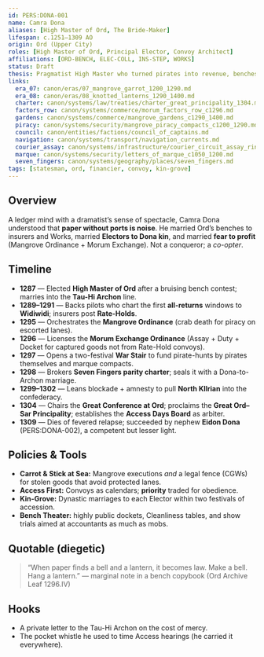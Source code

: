 ```yaml
---
id: PERS:DONA-001
name: Camra Dona
aliases: [High Master of Ord, The Bride-Maker]
lifespan: c.1251–1309 AO
origin: Ord (Upper City)
roles: [High Master of Ord, Principal Elector, Convoy Architect]
affiliations: [ORD-BENCH, ELEC-COLL, INS-STEP, WORKS]
status: Draft
thesis: Pragmatist High Master who turned pirates into revenue, benches into schedules, and cousins into a Kin-Grove—then midwifed the Great Ord–Sar Principality (1304).
links:
  era_07: canon/eras/07_mangrove_garrot_1200_1290.md
  era_08: canon/eras/08_knotted_lanterns_1290_1400.md
  charter: canon/systems/law/treaties/charter_great_principality_1304.md
  factors_row: canon/systems/commerce/morum_factors_row_c1296.md
  gardens: canon/systems/commerce/mangrove_gardens_c1290_1400.md
  piracy: canon/systems/security/mangrove_piracy_compacts_c1200_1290.md
  council: canon/entities/factions/council_of_captains.md
  navigation: canon/systems/transport/navigation_currents.md
  courier_assay: canon/systems/infrastructure/courier_circuit_assay_ring_c700_1300.md
  marque: canon/systems/security/letters_of_marque_c1050_1200.md
  seven_fingers: canon/systems/geography/places/seven_fingers.md
tags: [statesman, ord, financier, convoy, kin-grove]
---
```


## Overview
A ledger mind with a dramatist’s sense of spectacle, Camra Dona understood that **paper without ports is noise**. He married Ord’s benches to insurers and Works, married **Electors to Dona kin**, and married **fear to profit** (Mangrove Ordinance + Morum Exchange). Not a conqueror; a *co-opter*.

## Timeline
- **1287** — Elected **High Master of Ord** after a bruising bench contest; marries into the **Tau-Hi Archon** line.  
- **1289–1291** — Backs pilots who chart the first **all-returns** windows to **Widiwidi**; insurers post **Rate-Holds**.  
- **1295** — Orchestrates the **Mangrove Ordinance** (crab death for piracy on escorted lanes).  
- **1296** — Licenses the **Morum Exchange Ordinance** (Assay + Duty + Docket for captured goods not from Rate-Hold convoys).  
- **1297** — Opens a two-festival **War Stair** to fund pirate-hunts by pirates themselves and marque compacts.  
- **1298** — Brokers **Seven Fingers parity charter**; seals it with a Dona-to-Archon marriage.  
- **1299–1302** — Leans blockade + amnesty to pull **North Kllrian** into the confederacy.  
- **1304** — Chairs the **Great Conference at Ord**; proclaims the **Great Ord–Sar Principality**; establishes the **Access Days Board** as arbiter.  
- **1309** — Dies of fevered relapse; succeeded by nephew **Eidon Dona** (PERS:DONA-002), a competent but lesser light.

## Policies & Tools
- **Carrot & Stick at Sea:** Mangrove executions *and* a legal fence (CGWs) for stolen goods that avoid protected lanes.  
- **Access First:** Convoys as calendars; **priority** traded for obedience.  
- **Kin-Grove:** Dynastic marriages to each Elector within two festivals of accession.  
- **Bench Theater:** highly public dockets, Cleanliness tables, and show trials aimed at accountants as much as mobs.

## Quotable (diegetic)
> “When paper finds a bell and a lantern, it becomes law. Make a bell. Hang a lantern.” — marginal note in a bench copybook (Ord Archive Leaf 1296.IV)

## Hooks
- A private letter to the Tau-Hi Archon on the cost of mercy.  
- The pocket whistle he used to time Access hearings (he carried it everywhere).
